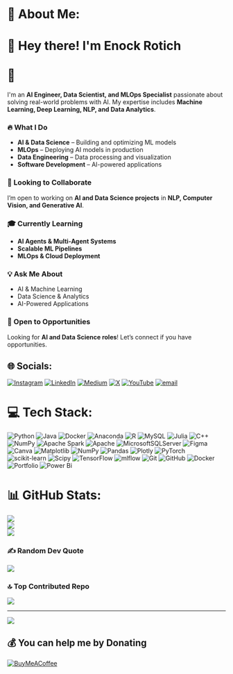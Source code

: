 # 💫 About Me:
# 👋 Hey there! I'm Enock Rotich<br><br>🚀 
 
I'm an **AI Engineer, Data Scientist, and MLOps Specialist** passionate about solving real-world problems with AI. My expertise includes **Machine Learning, Deep Learning, NLP, and Data Analytics**.  

### 🔥 What I Do  
- **AI & Data Science** – Building and optimizing ML models  
- **MLOps** – Deploying AI models in production  
- **Data Engineering** – Data processing and visualization  
- **Software Development** – AI-powered applications  

### 🎯 Looking to Collaborate  
I’m open to working on **AI and Data Science projects** in **NLP, Computer Vision, and Generative AI**.  

### 🎓 Currently Learning  
- **AI Agents & Multi-Agent Systems**  
- **Scalable ML Pipelines**  
- **MLOps & Cloud Deployment**  

### 💡 Ask Me About  
- AI & Machine Learning  
- Data Science & Analytics  
- AI-Powered Applications  

### 📢 Open to Opportunities  
Looking for **AI and Data Science roles**! Let’s connect if you have opportunities.  

## 🌐 Socials:
[![Instagram](https://img.shields.io/badge/Instagram-%23E4405F.svg?logo=Instagram&logoColor=white)](https://instagram.com/https://www.instagram.com/rotich_enock6/) [![LinkedIn](https://img.shields.io/badge/LinkedIn-%230077B5.svg?logo=linkedin&logoColor=white)](https://linkedin.com/in/https://www.linkedin.com/in/rotich-enock/) [![Medium](https://img.shields.io/badge/Medium-12100E?logo=medium&logoColor=white)](https://medium.com/@https://medium.com/@renock6) [![X](https://img.shields.io/badge/X-black.svg?logo=X&logoColor=white)](https://x.com/https://x.com/carsonMax4) [![YouTube](https://img.shields.io/badge/YouTube-%23FF0000.svg?logo=YouTube&logoColor=white)](https://youtube.com/@https://www.youtube.com/@SirRotichKe) [![email](https://img.shields.io/badge/Email-D14836?logo=gmail&logoColor=white)](mailto:renock667@gmail.com) 

# 💻 Tech Stack:
![Python](https://img.shields.io/badge/python-3670A0?style=for-the-badge&logo=python&logoColor=ffdd54) ![Java](https://img.shields.io/badge/java-%23ED8B00.svg?style=for-the-badge&logo=openjdk&logoColor=white) ![Docker](https://img.shields.io/badge/docker-%230db7ed.svg?style=for-the-badge&logo=docker&logoColor=white) ![Anaconda](https://img.shields.io/badge/Anaconda-%2344A833.svg?style=for-the-badge&logo=anaconda&logoColor=white) ![R](https://img.shields.io/badge/r-%23276DC3.svg?style=for-the-badge&logo=r&logoColor=white) ![MySQL](https://img.shields.io/badge/mysql-4479A1.svg?style=for-the-badge&logo=mysql&logoColor=white) ![Julia](https://img.shields.io/badge/-Julia-9558B2?style=for-the-badge&logo=julia&logoColor=white) ![C++](https://img.shields.io/badge/c++-%2300599C.svg?style=for-the-badge&logo=c%2B%2B&logoColor=white) ![NumPy](https://img.shields.io/badge/numpy-%23013243.svg?style=for-the-badge&logo=numpy&logoColor=white) ![Apache Spark](https://img.shields.io/badge/Apache%20Spark-FDEE21?style=for-the-badge&logo=apachespark&logoColor=black) ![Apache](https://img.shields.io/badge/apache-%23D42029.svg?style=for-the-badge&logo=apache&logoColor=white) ![MicrosoftSQLServer](https://img.shields.io/badge/Microsoft%20SQL%20Server-CC2927?style=for-the-badge&logo=microsoft%20sql%20server&logoColor=white) ![Figma](https://img.shields.io/badge/figma-%23F24E1E.svg?style=for-the-badge&logo=figma&logoColor=white) ![Canva](https://img.shields.io/badge/Canva-%2300C4CC.svg?style=for-the-badge&logo=Canva&logoColor=white) ![Matplotlib](https://img.shields.io/badge/Matplotlib-%23ffffff.svg?style=for-the-badge&logo=Matplotlib&logoColor=black) ![NumPy](https://img.shields.io/badge/numpy-%23013243.svg?style=for-the-badge&logo=numpy&logoColor=white) ![Pandas](https://img.shields.io/badge/pandas-%23150458.svg?style=for-the-badge&logo=pandas&logoColor=white) ![Plotly](https://img.shields.io/badge/Plotly-%233F4F75.svg?style=for-the-badge&logo=plotly&logoColor=white) ![PyTorch](https://img.shields.io/badge/PyTorch-%23EE4C2C.svg?style=for-the-badge&logo=PyTorch&logoColor=white) ![scikit-learn](https://img.shields.io/badge/scikit--learn-%23F7931E.svg?style=for-the-badge&logo=scikit-learn&logoColor=white) ![Scipy](https://img.shields.io/badge/SciPy-%230C55A5.svg?style=for-the-badge&logo=scipy&logoColor=%white) ![TensorFlow](https://img.shields.io/badge/TensorFlow-%23FF6F00.svg?style=for-the-badge&logo=TensorFlow&logoColor=white) ![mlflow](https://img.shields.io/badge/mlflow-%23d9ead3.svg?style=for-the-badge&logo=numpy&logoColor=blue) ![Git](https://img.shields.io/badge/git-%23F05033.svg?style=for-the-badge&logo=git&logoColor=white) ![GitHub](https://img.shields.io/badge/github-%23121011.svg?style=for-the-badge&logo=github&logoColor=white) ![Docker](https://img.shields.io/badge/docker-%230db7ed.svg?style=for-the-badge&logo=docker&logoColor=white) ![Portfolio](https://img.shields.io/badge/Portfolio-%23000000.svg?style=for-the-badge&logo=firefox&logoColor=#FF7139) ![Power Bi](https://img.shields.io/badge/power_bi-F2C811?style=for-the-badge&logo=powerbi&logoColor=black)
# 📊 GitHub Stats:
![](https://github-readme-stats.vercel.app/api?username=Sir-Rotich6&theme=merko&hide_border=false&include_all_commits=true&count_private=true)<br/>
![](https://nirzak-streak-stats.vercel.app/?user=Sir-Rotich6&theme=merko&hide_border=false)<br/>
![](https://github-readme-stats.vercel.app/api/top-langs/?username=Sir-Rotich6&theme=merko&hide_border=false&include_all_commits=true&count_private=true&layout=compact)

### ✍️ Random Dev Quote
![](https://quotes-github-readme.vercel.app/api?type=horizontal&theme=radical)

### 🔝 Top Contributed Repo
![](https://github-contributor-stats.vercel.app/api?username=Sir-Rotich6&limit=5&theme=radical&combine_all_yearly_contributions=true)

---
[![](https://visitcount.itsvg.in/api?id=Sir-Rotich6&icon=3&color=2)](https://visitcount.itsvg.in)

  ## 💰 You can help me by Donating
  [![BuyMeACoffee](https://img.shields.io/badge/Buy%20Me%20a%20Coffee-ffdd00?style=for-the-badge&logo=buy-me-a-coffee&logoColor=black)](https://buymeacoffee.com/https://buymeacoffee.com/sirrotich6) 

  
<!-- Proudly created with GPRM ( https://gprm.itsvg.in ) -->
